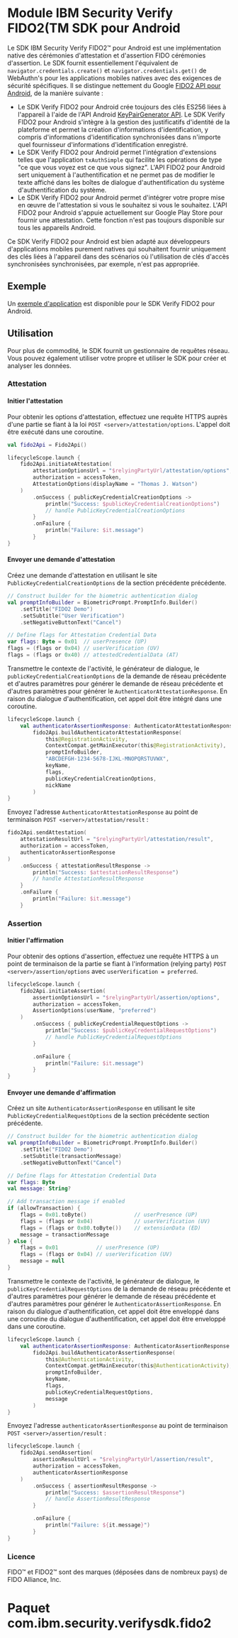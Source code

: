 # Module IBM Security Verify FIDO2(TM SDK pour Android

Le SDK IBM Security Verify FIDO2™ pour Android est une implémentation native des cérémonies d'attestation et d'assertion FIDO
cérémonies d'assertion. Le SDK fournit essentiellement l'équivalent de
 `navigator.credentials.create()` et `navigator.credentials.get()` de WebAuthn's pour les applications mobiles natives
avec des exigences de sécurité spécifiques. Il se distingue nettement du
Google [FIDO2 API pour Android](https://developers.google.com/identity/fido/android/native-apps),
de la manière suivante :

- Le SDK Verify FIDO2 pour Android crée toujours des clés ES256 liées à l'appareil à l'aide de l'API Android
    [KeyPairGenerator API](https://developer.android.com/reference/kotlin/java/security/KeyPairGenerator.html).
   Le SDK Verify FIDO2 pour Android s'intègre à la gestion des justificatifs d'identité de la plateforme et permet
   la création d'informations d'identification, y compris d'informations d'identification synchronisées dans n'importe quel fournisseur d'informations d'identification enregistré.
- Le SDK Verify FIDO2 pour Android permet l'intégration d'extensions telles que l'application `txAuthSimple`
   qui facilite les opérations de type "ce que vous voyez est ce que vous signez". L'API FIDO2 pour Android
   sert uniquement à l'authentification et ne permet pas de modifier le texte affiché dans les boîtes de dialogue d'authentification du système
   d'authentification du système.
- Le SDK Verify FIDO2 pour Android permet d'intégrer votre propre mise en œuvre de l'attestation si vous le souhaitez
   si vous le souhaitez. L'API FIDO2 pour Android s'appuie actuellement sur Google Play Store pour fournir une
   attestation. Cette fonction n'est pas toujours disponible sur tous les appareils Android.

Ce SDK Verify FIDO2 pour Android est bien adapté aux développeurs d'applications mobiles purement natives
qui souhaitent fournir uniquement des clés liées à l'appareil dans des scénarios où l'utilisation de clés d'accès synchronisées
synchronisées, par exemple, n'est pas appropriée.

## Exemple

Un [exemple d'application](https://github.com/ibm-security-verify/verify-sdk-android/tree/main/sdk/examples/fido2)
est disponible pour le SDK Verify FIDO2 pour Android.

## Utilisation

Pour plus de commodité, le SDK fournit un gestionnaire de requêtes réseau. Vous pouvez également utiliser votre propre
et utiliser le SDK pour créer et analyser les données.

### Attestation

#### Initier l'attestation

Pour obtenir les options d'attestation, effectuez une requête HTTPS auprès d'une partie se fiant à la loi
 `POST <server>/attestation/options`. L'appel doit être exécuté dans une coroutine.

```Kotlin
val fido2Api = Fido2Api()

lifecycleScope.launch {
    fido2Api.initiateAttestation(
        attestationOptionsUrl = "$relyingPartyUrl/attestation/options",
        authorization = accessToken,
        AttestationOptions(displayName = "Thomas J. Watson")
    )
        .onSuccess { publicKeyCredentialCreationOptions ->
            println("Success: $publicKeyCredentialCreationOptions")
            // handle PublicKeyCredentialCreationOptions
        }
        .onFailure {
            println("Failure: $it.message")
        }
}
```

#### Envoyer une demande d'attestation

Créez une demande d'attestation en utilisant le site `PublicKeyCredentialCreationOptions` de la section précédente
précédente.

```Kotlin
// Construct builder for the biometric authentication dialog
val promptInfoBuilder = BiometricPrompt.PromptInfo.Builder()
    .setTitle("FIDO2 Demo")
    .setSubtitle("User Verification")
    .setNegativeButtonText("Cancel")

// Define flags for Attestation Credential Data
var flags: Byte = 0x01  // userPresence (UP)
flags = (flags or 0x04) // userVerification (UV)
flags = (flags or 0x40) // attestedCredentialData (AT)
```

Transmettre le contexte de l'activité, le générateur de dialogue, le `publicKeyCredentialCreationOptions` de la demande de réseau précédente et d'autres paramètres pour générer le
demande de réseau précédente et d'autres paramètres pour générer le `AuthenticatorAttestationResponse`.
En raison du dialogue d'authentification, cet appel doit être intégré dans une coroutine.

```Kotlin
lifecycleScope.launch {
    val authenticatorAssertionResponse: AuthenticatorAttestationResponse =
        fido2Api.buildAuthenticatorAttestationResponse(
            this@RegistrationActivity,
            ContextCompat.getMainExecutor(this@RegistrationActivity),
            promptInfoBuilder,
            "ABCDEFGH-1234-5678-IJKL-MNOPQRSTUVWX",
            keyName,
            flags,
            publicKeyCredentialCreationOptions,
            nickName
        )
}
```

Envoyez l'adresse `AuthenticatorAttestationResponse` au point de terminaison `POST <server>/attestation/result` :

```Kotlin
fido2Api.sendAttestation(
    attestationResultUrl = "$relyingPartyUrl/attestation/result",
    authorization = accessToken,
    authenticatorAssertionResponse
)
    .onSuccess { attestationResultResponse ->
        println("Success: $attestationResultResponse")
        // handle AttestationResultResponse
    }
    .onFailure {
        println("Failure: $it.message")
    }
```

### Assertion

#### Initier l'affirmation

Pour obtenir des options d'assertion, effectuez une requête HTTPS à un point de terminaison de la partie se fiant à l'information (relying party)
 `POST <server>/assertion/options` avec `userVerification = preferred`.

```Kotlin
lifecycleScope.launch {
    fido2Api.initiateAssertion(
        assertionOptionsUrl = "$relyingPartyUrl/assertion/options",
        authorization = accessToken,
        AssertionOptions(userName, "preferred")
    )
        .onSuccess { publicKeyCredentialRequestOptions ->
            println("Success: $publicKeyCredentialRequestOptions")
            // handle PublicKeyCredentialRequestOptions
        }

        .onFailure {
            println("Failure: $it.message")
        }
}
```

#### Envoyer une demande d'affirmation

Créez un site `AuthenticatorAssertionResponse` en utilisant le site `PublicKeyCredentialRequestOptions` de la section précédente
section précédente.

```Kotlin
// Construct builder for the biometric authentication dialog
val promptInfoBuilder = BiometricPrompt.PromptInfo.Builder()
    .setTitle("FIDO2 Demo")
    .setSubtitle(transactionMessage)
    .setNegativeButtonText("Cancel")

// Define flags for Attestation Credential Data
var flags: Byte
val message: String?

// Add transaction message if enabled
if (allowTransaction) {
    flags = 0x01.toByte()               // userPresence (UP)
    flags = (flags or 0x04)             // userVerification (UV)
    flags = (flags or 0x80.toByte())    // extensionData (ED)
    message = transactionMessage
} else {
    flags = 0x01            // userPresence (UP)
    flags = (flags or 0x04) // userVerification (UV)
    message = null
}
```

Transmettre le contexte de l'activité, le générateur de dialogue, le `publicKeyCredentialRequestOptions` de la demande de réseau précédente et d'autres paramètres pour générer le
demande de réseau précédente et d'autres paramètres pour générer le `AuthenticatorAssertionResponse`. En raison du dialogue d'authentification, cet appel doit être enveloppé dans une coroutine
du dialogue d'authentification, cet appel doit être enveloppé dans une coroutine.

```Kotlin
lifecycleScope.launch {
    val authenticatorAssertionResponse: AuthenticatorAssertionResponse =
        fido2Api.buildAuthenticatorAssertionResponse(
            this@AuthenticationActivity,
            ContextCompat.getMainExecutor(this@AuthenticationActivity),
            promptInfoBuilder,
            keyName,
            flags,
            publicKeyCredentialRequestOptions,
            message
        )
}
```

Envoyez l'adresse `authenticatorAssertionResponse` au point de terminaison `POST <server>/assertion/result` :

```Kotlin
lifecycleScope.launch {
    fido2Api.sendAssertion(
        assertionResultUrl = "$relyingPartyUrl/assertion/result",
        authorization = accessToken,
        authenticatorAssertionResponse
    )
        .onSuccess { assertionResultResponse ->
            println("Success: $assertionResultResponse")
            // handle AssertionResultResponse
        }

        .onFailure {
            println("Failure: ${it.message}")
        }
}
```

### Licence

FIDO™ et FIDO2™ sont des marques (déposées dans de nombreux pays) de FIDO Alliance, Inc.

# Paquet com.ibm.security.verifysdk.fido2

<!-- v2.3.7 : caits-prod-app-gp_webui_20241231T140325-8_en_fr -->